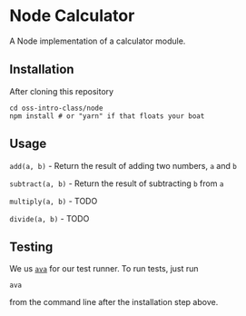 # Node Calculator
A Node implementation of a calculator module.


## Installation
After cloning this repository

```
cd oss-intro-class/node
npm install # or "yarn" if that floats your boat
```

## Usage

`add(a, b)` - Return the result of adding two numbers, `a` and `b`

`subtract(a, b)` - Return the result of subtracting `b` from `a`

`multiply(a, b)` - TODO

`divide(a, b)` - TODO

## Testing
We us [`ava`](https://github.com/avajs/ava) for our test runner. To run tests, just run

`ava`

from the command line after the installation step above.
